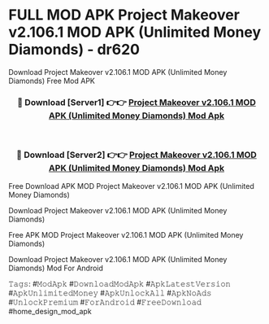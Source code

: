 # FULL MOD APK Project Makeover v2.106.1 MOD APK (Unlimited Money Diamonds) - dr620
Download Project Makeover v2.106.1 MOD APK (Unlimited Money Diamonds) Free Mod APK

<div align="center">
<h3>🔴 Download [Server1] 👉👉 <a href="https://apk-comot.site?title=Project_Makeover_v2.106.1_MOD_APK_(Unlimited_Money_Diamonds)">Project Makeover v2.106.1 MOD APK (Unlimited Money Diamonds) Mod Apk</a></h3><br>

<h3>🔴 Download [Server2] 👉👉 <a href="https://apk-comot.site?title=Project_Makeover_v2.106.1_MOD_APK_(Unlimited_Money_Diamonds)">Project Makeover v2.106.1 MOD APK (Unlimited Money Diamonds) Mod Apk</a></h3>
</div>


Free Download APK MOD Project Makeover v2.106.1 MOD APK (Unlimited Money Diamonds)

Download Project Makeover v2.106.1 MOD APK (Unlimited Money Diamonds) 

Free APK MOD Project Makeover v2.106.1 MOD APK (Unlimited Money Diamonds) 

Download Project Makeover v2.106.1 MOD APK (Unlimited Money Diamonds) Mod For Android

𝚃𝚊𝚐𝚜: #𝙼𝚘𝚍𝙰𝚙𝚔 #𝙳𝚘𝚠𝚗𝚕𝚘𝚊𝚍𝙼𝚘𝚍𝙰𝚙𝚔 #𝙰𝚙𝚔𝙻𝚊𝚝𝚎𝚜𝚝𝚅𝚎𝚛𝚜𝚒𝚘𝚗 #𝙰𝚙𝚔𝚄𝚗𝚕𝚒𝚖𝚒𝚝𝚎𝚍𝙼𝚘𝚗𝚎𝚢 #𝙰𝚙𝚔𝚄𝚗𝚕𝚘𝚌𝚔𝙰𝚕𝚕 #𝙰𝚙𝚔𝙽𝚘𝙰𝚍𝚜 #𝚄𝚗𝚕𝚘𝚌𝚔𝙿𝚛𝚎𝚖𝚒𝚞𝚖 #𝙵𝚘𝚛𝙰𝚗𝚍𝚛𝚘𝚒𝚍 #𝙵𝚛𝚎𝚎𝙳𝚘𝚠𝚗𝚕𝚘𝚊𝚍 #home_design_mod_apk